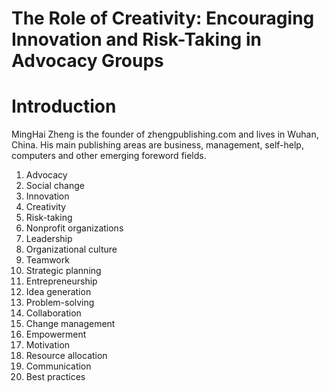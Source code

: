 # The Role of Creativity: Encouraging Innovation and Risk-Taking in Advocacy Groups

# Introduction



MingHai Zheng is the founder of zhengpublishing.com and lives in Wuhan, China. His main publishing areas are business, management, self-help, computers and other emerging foreword fields.




1. Advocacy
2. Social change
3. Innovation
4. Creativity
5. Risk-taking
6. Nonprofit organizations
7. Leadership
8. Organizational culture
9. Teamwork
10. Strategic planning
11. Entrepreneurship
12. Idea generation
13. Problem-solving
14. Collaboration
15. Change management
16. Empowerment
17. Motivation
18. Resource allocation
19. Communication
20. Best practices


